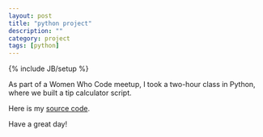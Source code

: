```yaml
---
layout: post
title: "python project"
description: ""
category: project
tags: [python]
---
```

{% include JB/setup %}

As part of a Women Who Code meetup, I took a two-hour class in Python, where we built a tip calculator script.

Here is my [source code](https://github.com/hnotess/tip-calculator).

Have a great day!